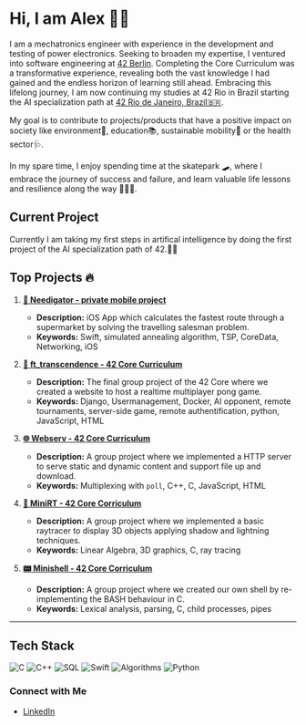 # Hi, I am Alex 🙋🏻

I am a mechatronics engineer with experience in the development and testing of power electronics. Seeking to broaden my expertise, I ventured into software engineering at [42 Berlin](https://42berlin.de). Completing the Core Curriculum was a transformative experience, revealing both the vast knowledge I had gained and the endless horizon of learning still ahead. Embracing this lifelong journey, I am now continuing my studies at 42 Rio in Brazil starting the AI specialization path at [42 Rio de Janeiro, Brazil🇧🇷](https://42.rio).

My goal is to contribute to projects/products that have a positive impact on society like environment🌱, education📚, sustainable mobility🚄 or the health sector🩺.

In my spare time, I enjoy spending time at the skatepark 🛹, where I embrace the journey of success and failure, and learn valuable life lessons and resilience along the way 💆🏻‍♂️.

## Current Project
Currently I am taking my first steps in artifical intelligence by doing the first project of the AI specialization path of 42.🤖🧠

## Top Projects 🔥

1. **[📲 Needigator - private mobile project](https://github.com/alexehrlich/Needigator)**
   - **Description:** iOS App which calculates the fastest route through a supermarket by solving the travelling salesman problem.
   - **Keywords:** Swift, simulated annealing algorithm, TSP, CoreData, Networking, iOS

2. **[🚀 ft_transcendence - 42 Core Curriculum](https://github.com/Linuswidmer/42_transcendence)**
   - **Description:** The final group project of the 42 Core where we created a website to host a realtime multiplayer pong game.
   - **Keywords:** Django, Usermanagement, Docker, AI opponent, remote tournaments, server-side game, remote authentification, python, JavaScript, HTML

3. **[🌐 Webserv - 42 Core Curriculum](https://github.com/mdarbois/42_webserv)**
   - **Description:** A group project where we implemented a HTTP server to serve static and dynamic content and support file up and download.
   - **Keywords:** Multiplexing with `poll`, C++, C, JavaScript, HTML

4. **[🧊 MiniRT - 42 Core Corriculum](https://github.com/dubmix/42-miniRT)**
   - **Description:** A group project where we implemented a basic raytracer to display 3D objects applying shadow and lightning techniques.
   - **Keywords:** Linear Algebra, 3D graphics, C, ray tracing

5. **[📟 Minishell - 42 Core Corriculum](https://github.com/leonyannick/minishell)**
   - **Description:** A group project where we created our own shell by re-implementing the BASH behaviour in C.
   - **Keywords:** Lexical analysis, parsing, C, child processes, pipes

---
## Tech Stack
![C](https://img.shields.io/badge/C-A8B9CC?style=for-the-badge&logo=c&logoColor=white)
![C++](https://img.shields.io/badge/C++-00599C?style=for-the-badge&logo=cplusplus&logoColor=white)
![SQL](https://img.shields.io/badge/SQL-4479A1?style=for-the-badge&logo=postgresql&logoColor=white)
![Swift](https://img.shields.io/badge/Swift-FA7343?style=for-the-badge&logo=swift&logoColor=white)
![Algorithms](https://img.shields.io/badge/Algorithms-4B8BBE?style=for-the-badge&logo=algorithms&logoColor=white)
![Python](https://img.shields.io/badge/Python-3776AB?style=for-the-badge&logo=python&logoColor=white)

### Connect with Me
- [LinkedIn](https://www.linkedin.com/in/alexander-ehrlich-a276b8200/)

